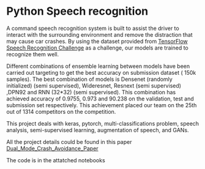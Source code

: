 # Python Speech recognition

A command speech recognition system is built to assist the driver to interact with the surrounding environment and remove the distraction that may cause car crashes. By using the dataset provided from [TensorFlow Speech Recognition Challenge](https://www.kaggle.com/c/tensorflow-speech-recognition-challenge/data) as a challenge, our models are trained to recognize them well.

Different combinations of ensemble learning between models have been carried out targeting to get the best accuracy on submission dataset ( 150k samples). The best combination of models is Densenet (randomly initialized) (semi supervised), Wideresnet, Resnext (semi supervised) ,DPN92 and RNN (32*32) (semi supervised). This combination has achieved accuracy of 0.9755, 0.973 and 90.238 on the validation, test and submission set respectively. This achievement placed our team on the 25th out of 1314 competitors on the competition.

This project deals with keras, pytorch, multi-classifications problem, speech analysis, semi-supervised learning, augmentation of speech, and GANs.

All the project details could be found in this paper [Dual_Mode_Crash_Avoidance_Paper](https://github.com/Ahmed15497/Speech-Recognition/blob/main/Dual_Mode_Crash_Avoidance_Paper.pdf)


The code is in the attatched notebooks 
